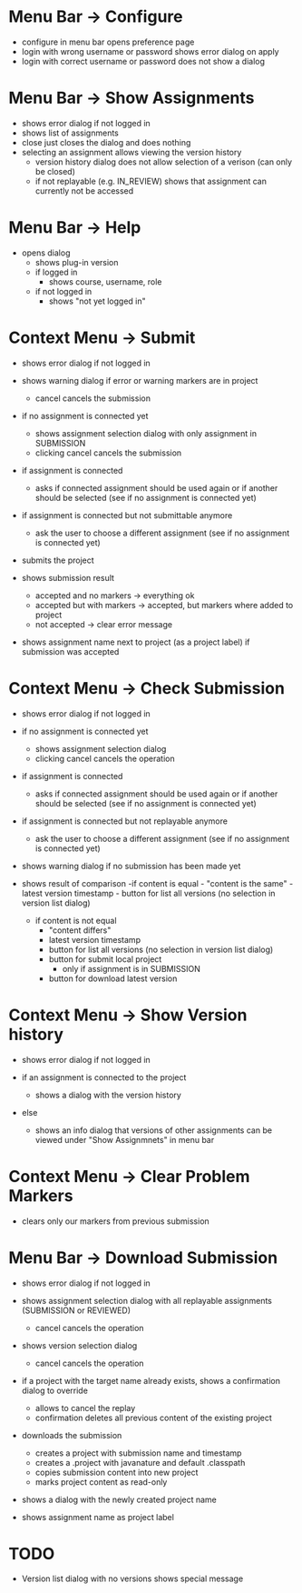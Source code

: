 
# Menu Bar -> Configure

- configure in menu bar opens preference page
- login with wrong username or password shows error dialog on apply
- login with correct username or password does not show a dialog

# Menu Bar -> Show Assignments

- shows error dialog if not logged in
- shows list of assignments
- close just closes the dialog and does nothing
- selecting an assignment allows viewing the version history
    - version history dialog does not allow selection of a verison (can only be closed)
    - if not replayable (e.g. IN_REVIEW) shows that assignment can currently not be accessed

# Menu Bar -> Help

- opens dialog
    - shows plug-in version
    - if logged in
        - shows course, username, role
    - if not logged in
        - shows "not yet logged in"

# Context Menu -> Submit

- shows error dialog if not logged in
- shows warning dialog if error or warning markers are in project
    - cancel cancels the submission

- if no assignment is connected yet    
    - shows assignment selection dialog with only assignment in SUBMISSION
    - clicking cancel cancels the submission
- if assignment is connected
    - asks if connected assignment should be used again or if another should be selected (see if no assignment is connected yet)
- if assignment is connected but not submittable anymore
    - ask the user to choose a different assignment (see if no assignment is connected yet)
    
- submits the project
- shows submission result
    - accepted and no markers -> everything ok
    - accepted but with markers -> accepted, but markers where added to project
    - not accepted -> clear error message
- shows assignment name next to project (as a project label) if submission was accepted

# Context Menu -> Check Submission

- shows error dialog if not logged in

- if no assignment is connected yet    
    - shows assignment selection dialog
    - clicking cancel cancels the operation
- if assignment is connected
    - asks if connected assignment should be used again or if another should be selected (see if no assignment is connected yet)
- if assignment is connected but not replayable anymore
    - ask the user to choose a different assignment (see if no assignment is connected yet)

- shows warning dialog if no submission has been made yet

- shows result of comparison
    -if content is equal
        - "content is the same"
        - latest version timestamp
        - button for list all versions (no selection in version list dialog)
    - if content is not equal
        - "content differs"
        - latest version timestamp
        - button for list all versions (no selection in version list dialog)
        - button for submit local project
            - only if assignment is in SUBMISSION
        - button for download latest version

# Context Menu -> Show Version history

- shows error dialog if not logged in

- if an assignment is connected to the project
    - shows a dialog with the version history
- else
    - shows an info dialog that versions of other assignments can be viewed under "Show Assignmnets" in menu bar

# Context Menu -> Clear Problem Markers

- clears only our markers from previous submission

# Menu Bar -> Download Submission

- shows error dialog if not logged in

- shows assignment selection dialog with all replayable assignments (SUBMISSION or REVIEWED)
    - cancel cancels the operation

- shows version selection dialog
    - cancel cancels the operation

- if a project with the target name already exists, shows a confirmation dialog to override
    - allows to cancel the replay
    - confirmation deletes all previous content of the existing project

- downloads the submission
    - creates a project with submission name and timestamp
    - creates a .project with javanature and default .classpath
    - copies submission content into new project
    - marks project content as read-only

- shows a dialog with the newly created project name
- shows assignment name as project label


# TODO

- Version list dialog with no versions shows special message

